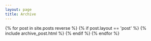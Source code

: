 ```yaml
---
layout: page
title: Archive
---
```


<div class="archives" itemscope itemtype="http://schema.org/Blog">
{% for post in site.posts reverse %}
{% if post.layout == 'post' %}
	{% include archive_post.html %}
{% endif %}
{% endfor %}
  </ul>
</div>
